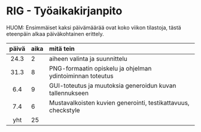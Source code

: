 # RIG - Työaikakirjanpito

HUOM: Ensimmäiset kaksi päivämäärää ovat koko viikon tilastoja, tästä eteenpäin alkaa päiväkohtainen erittely.

| päivä | aika | mitä tein  |
| :----:|:-----| :-----|
| 24.3 | 2    | aiheen valinta ja suunnittelu |
| 31.3 | 8    | PNG-formaatin opiskelu ja ohjelman ydintoiminnan toteutus |
| 6.4  | 9    | GUI-toteutus ja muutoksia generoidun kuvan tallennukseen |
| 7.4  | 6    | Mustavalkoisten kuvien generointi, testikattavuus, checkstyle |
| yht  | 25   | | 